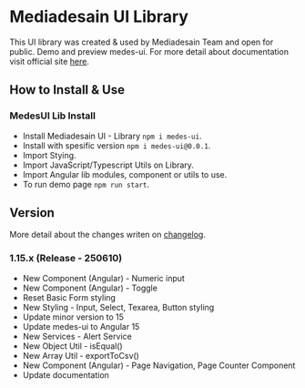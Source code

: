 <!-- > # This is beta version.
> - Documentation not published yet
> - Clone [medes-ui-boilerplate repository](https://github.com/mediadesain/medes-ui-boilerplate/tree/feature/filter-slider) for documentation & check whats new
> - Checkout `feature/filter-slider branch` -->

# Mediadesain UI Library
This UI library was created & used by Mediadesain Team and open for public. Demo and preview medes-ui. For more detail about documentation visit official site [here](https://doc.mediadesain.com/).

## How to Install & Use
### MedesUI Lib Install
- Install Mediadesain UI - Library `npm i medes-ui`.
- Install with spesific version `npm i medes-ui@0.0.1`.
- Import Stying.
- Import JavaScript/Typescript Utils on Library.
- Import Angular lib modules, component or utils to use.
- To run demo page `npm run start`.

## Version
More detail about the changes writen on [changelog](https://github.com/mediadesain/medes-ui-boilerplate/blob/main/CHANGELOG.md).
### 1.15.x (Release - 250610)
- New Component (Angular) - Numeric input
- New Component (Angular) - Toggle
- Reset Basic Form styling
- New Styling - Input, Select, Texarea, Button styling
- Update minor version to 15
- Update medes-ui to Angular 15
- New Services - Alert Service
- New Object Util - isEqual()
- New Array Util - exportToCsv()
- New Component (Angular) - Page Navigation, Page Counter Component
- Update documentation
